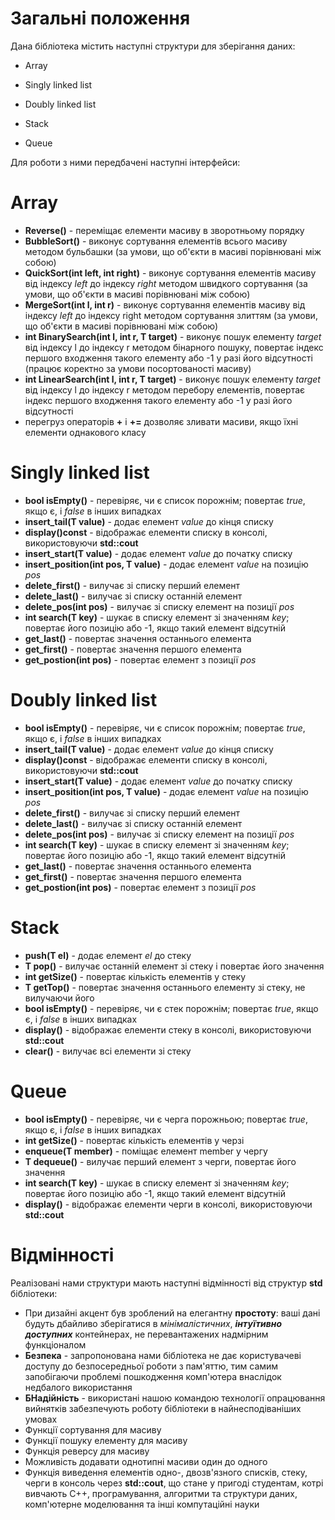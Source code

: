 # Загальні положення

Дана бібліотека містить наступні структури для зберігання даних:

* Array

* Singly linked list

* Doubly linked list

* Stack

* Queue

Для роботи з ними передбачені наступні інтерфейси:

# Array

* **Reverse()** - переміщає елементи масиву в зворотньому порядку
* **BubbleSort()** - виконує сортування елементів всього масиву методом бульбашки (за умови, що об'єкти в масиві порівнювані між собою)
* **QuickSort(int left, int right)** - виконує сортування елементів масиву від індексу _left_ до індексу _right_ методом швидкого сортування (за умови, що об'єкти в масиві порівнювані між собою)
*	**MergeSort(int l, int r)** - виконує сортування елементів масиву від індексу _left_ до індексу right методом сортування злиттям (за умови, що об'єкти в масиві порівнювані між собою)
* **int BinarySearch(int l, int r, T target)** - виконує пошук елементу _target_ від індексу l до індексу r методом бінарного пошуку, повертає індекс першого входження такого елементу або -1 у разі його відсутності (працює коректно за умови посортованості масиву)
* **int LinearSearch(int l, int r, T target)** - виконує пошук елементу _target_ від індексу l до індексу r методом перебору елементів, повертає індекс першого входження такого елементу або -1 у разі його відсутності
* перегруз операторів **+** і **+=** дозволяє зливати масиви, якщо їхні елементи однакового класу

# Singly linked list

* **bool isEmpty()** - перевіряє, чи є список порожнім; повертає _true_, якщо є, і _false_ в інших випадках
* **insert_tail(T value)** - додає елемент _value_ до кінця списку
*	**display()const** - відображає елементи списку в консолі, використовуючи **std::cout**
*	**insert_start(T value)** - додає елемент _value_ до початку списку
*	**insert_position(int pos, T value)** - додає елемент _value_ на позицію _pos_
*	**delete_first()** - вилучає зі списку перший елемент
*	**delete_last()** - вилучає зі списку останній елемент
*	**delete_pos(int pos)** - вилучає зі списку елемент на позиції _pos_
*	**int search(T key)** - шукає в списку елемент зі значенням _key_; повертає його позицію або -1, якщо такий елемент відсутній
*	**get_last()** - повертає значення останнього елемента
*	**get_first()** - повертає значення першого елемента
*	**get_postion(int pos)** - повертає елемент з позиції _pos_

# Doubly linked list

* **bool isEmpty()** - перевіряє, чи є список порожнім; повертає _true_, якщо є, і _false_ в інших випадках
* **insert_tail(T value)** - додає елемент _value_ до кінця списку
*	**display()const** - відображає елементи списку в консолі, використовуючи **std::cout**
*	**insert_start(T value)** - додає елемент _value_ до початку списку
*	**insert_position(int pos, T value)** - додає елемент _value_ на позицію _pos_
*	**delete_first()** - вилучає зі списку перший елемент
*	**delete_last()** - вилучає зі списку останній елемент
*	**delete_pos(int pos)** - вилучає зі списку елемент на позиції _pos_
*	**int search(T key)** - шукає в списку елемент зі значенням _key_; повертає його позицію або -1, якщо такий елемент відсутній
*	**get_last()** - повертає значення останнього елемента
*	**get_first()** - повертає значення першого елемента
*	**get_postion(int pos)** - повертає елемент з позиції _pos_

# Stack

*	**push(T el)** - додає елемент _el_ до стеку
*	**T pop()** - вилучає останній елемент зі стеку і повертає його значення
*	**int getSize()** - повертає кількість елементів у стеку
*	**T getTop()** - повертає значення останнього елементу зі стеку, не вилучаючи його
*	**bool isEmpty()** - перевіряє, чи є стек порожнім; повертає _true_, якщо є, і _false_ в інших випадках
*	**display()** - відображає елементи стеку в консолі, використовуючи **std::cout**
*	**clear()** - вилучає всі елементи зі стеку

# Queue 

* **bool isEmpty()** - перевіряє, чи є черга порожньою; повертає _true_, якщо є, і _false_ в інших випадках
*	**int getSize()** - повертає кількість елементів у черзі
*	**enqueue(T member)** - поміщає елемент member у чергу
*	**T dequeue()** - вилучає перший елемент з черги, повертає його значення
*	**int search(T key)** - шукає в списку елемент зі значенням _key_; повертає його позицію або -1, якщо такий елемент відсутній
*	**display()** - відображає елементи черги в консолі, використовуючи **std::cout**

# Відмінності

Реалізовані нами структури мають наступні відмінності від структур **std** бібліотеки:

* При дизайні акцент був зроблений на елегантну **простоту**: ваші дані будуть дбайливо зберігатися в *мінімалістичних*, _**інтуїтивно доступних**_ контейнерах, не перевантажених надмірним функціоналом 
* **Безпека** - запропонована нами бібліотека не дає користувачеві доступу до безпосередньої роботи з пам'яттю, тим самим запобігаючи проблемі пошкодження комп'ютера внаслідок недбалого використання
* **БНадійність** - використані нашою командою технології опрацювання вийнятків забезпечують роботу бібліотеки в найнесподіваніших умовах
* Функції сортування для масиву
* Функції пошуку елементу для масиву
* Функція реверсу для масиву
* Можливість додавати однотипні масиви один до одного
* Функція виведення елементів одно-, двозв'язного списків, стеку, черги в консоль через **std::cout**, що стане у пригоді студентам, котрі вивчають С++, програмування, алгоритми та структури даних, комп'ютерне моделювання та інші компутаційні науки
